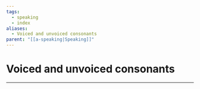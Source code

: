 ```yaml
---
tags:
  - speaking
  - index
aliases:
  - Voiced and unvoiced consonants
parent: "[[a-speaking|Speaking]]"
---
```

# Voiced and unvoiced consonants
---
